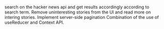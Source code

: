 search on the hacker news api and get results accordingly according to search term. Remove uninteresting stories from the UI and read more on intering stories. Implement server-side pagination
Combination of the use of useReducer and Context API.
